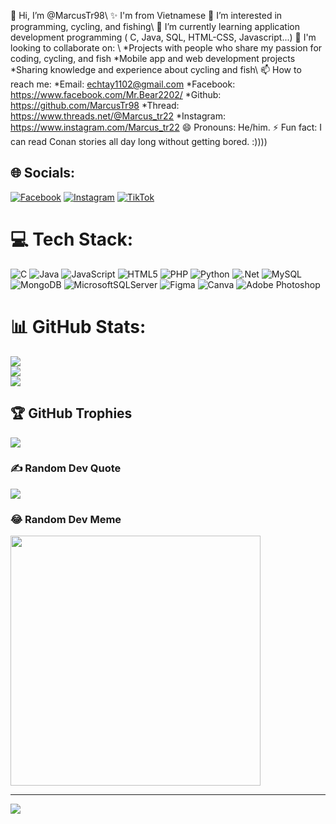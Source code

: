 👋 Hi, I’m @MarcusTr98\\
✨ I'm from Vietnamese
👀 I’m interested in programming, cycling, and fishing\\
🌱 I’m currently learning application development programming ( C, Java, SQL, HTML-CSS, Javascript...)
💞️ I'm looking to collaborate on: \\
*Projects with people who share my passion for coding, cycling, and fish
*Mobile app and web development projects
*Sharing knowledge and experience about cycling and fish\\
📫 How to reach me: 
*Email: echtay1102@gmail.com
*Facebook: https://www.facebook.com/Mr.Bear2202/
*Github: https://github.com/MarcusTr98
*Thread: https://www.threads.net/@Marcus_tr22
*Instagram: https://www.instagram.com/Marcus_tr22
😄 Pronouns: He/him.
⚡ Fun fact: I can read Conan stories all day long without getting bored. :))))



## 🌐 Socials:
[![Facebook](https://img.shields.io/badge/Facebook-%231877F2.svg?logo=Facebook&logoColor=white)](https://facebook.com/Mr.Bear2202) [![Instagram](https://img.shields.io/badge/Instagram-%23E4405F.svg?logo=Instagram&logoColor=white)](https://instagram.com/marcus_tr22) [![TikTok](https://img.shields.io/badge/TikTok-%23000000.svg?logo=TikTok&logoColor=white)](https://tiktok.com/@marcustran1998) 

# 💻 Tech Stack:
![C](https://img.shields.io/badge/c-%2300599C.svg?style=flat&logo=c&logoColor=white) ![Java](https://img.shields.io/badge/java-%23ED8B00.svg?style=flat&logo=openjdk&logoColor=white) ![JavaScript](https://img.shields.io/badge/javascript-%23323330.svg?style=flat&logo=javascript&logoColor=%23F7DF1E) ![HTML5](https://img.shields.io/badge/html5-%23E34F26.svg?style=flat&logo=html5&logoColor=white) ![PHP](https://img.shields.io/badge/php-%23777BB4.svg?style=flat&logo=php&logoColor=white) ![Python](https://img.shields.io/badge/python-3670A0?style=flat&logo=python&logoColor=ffdd54) ![.Net](https://img.shields.io/badge/.NET-5C2D91?style=flat&logo=.net&logoColor=white) ![MySQL](https://img.shields.io/badge/mysql-%2300000f.svg?style=flat&logo=mysql&logoColor=white) ![MongoDB](https://img.shields.io/badge/MongoDB-%234ea94b.svg?style=flat&logo=mongodb&logoColor=white) ![MicrosoftSQLServer](https://img.shields.io/badge/Microsoft%20SQL%20Server-CC2927?style=flat&logo=microsoft%20sql%20server&logoColor=white) ![Figma](https://img.shields.io/badge/figma-%23F24E1E.svg?style=flat&logo=figma&logoColor=white) ![Canva](https://img.shields.io/badge/Canva-%2300C4CC.svg?style=flat&logo=Canva&logoColor=white) ![Adobe Photoshop](https://img.shields.io/badge/adobe%20photoshop-%2331A8FF.svg?style=flat&logo=adobe%20photoshop&logoColor=white)
# 📊 GitHub Stats:
![](https://github-readme-stats.vercel.app/api?username=MarcusTr98&theme=dark&hide_border=false&include_all_commits=false&count_private=false)<br/>
![](https://github-readme-streak-stats.herokuapp.com/?user=MarcusTr98&theme=dark&hide_border=false)<br/>
![](https://github-readme-stats.vercel.app/api/top-langs/?username=MarcusTr98&theme=dark&hide_border=false&include_all_commits=false&count_private=false&layout=compact)

## 🏆 GitHub Trophies
![](https://github-profile-trophy.vercel.app/?username=MarcusTr98&theme=gruvbox&no-frame=false&no-bg=false&margin-w=4)

### ✍️ Random Dev Quote
![](https://quotes-github-readme.vercel.app/api?type=horizontal&theme=radical)

### 😂 Random Dev Meme
<img src='https://randommeme-five.vercel.app/' style="height: 400px;"/>

---
[![](https://visitcount.itsvg.in/api?id=MarcusTr98&icon=2&color=1)](https://visitcount.itsvg.in)

<!-- Proudly created with GPRM ( https://gprm.itsvg.in ) -->
